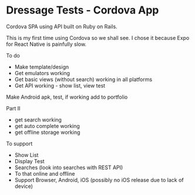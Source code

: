 # Dressage Tests - Cordova App #

Cordova SPA using API built on Ruby on Rails. 

This is my first time using Cordova so we shall see. I chose it because Expo for React Native is painfully slow.

To do
- Make template/design 
- Get emulators working 
- Get basic views (without search) working in all platforms  
- Get API working - show list, view test 

Make Android apk, test, if working add to portfolio   

Part II
- get search working
- get auto complete working 
- get offline storage working 

To support
- Show List
- Display Test
- Searches (look into searches with REST API)
- To that online and offline 
- Support Browser, Android, iOS (possibly no iOS release due to lack of device)